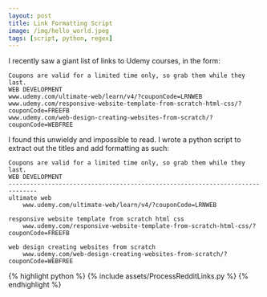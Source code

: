 ```yaml
---
layout: post
title: Link Formatting Script
image: /img/hello_world.jpeg
tags: [script, python, regex]
---
```


I recently saw a giant list of links to Udemy courses, in the form:
```
Coupons are valid for a limited time only, so grab them while they last.
WEB DEVELOPMENT
www.udemy.com/ultimate-web/learn/v4/?couponCode=LRNWEB
www.udemy.com/responsive-website-template-from-scratch-html-css/?couponCode=FREEFB
www.udemy.com/web-design-creating-websites-from-scratch/?couponCode=WEBFREE
```

I found this unwieldy and impossible to read. I wrote a python script to
extract out the titles and add formatting as such:
```
Coupons are valid for a limited time only, so grab them while they last.
WEB DEVELOPMENT
------------------------------------------------------------------------------
ultimate web
	www.udemy.com/ultimate-web/learn/v4/?couponCode=LRNWEB

responsive website template from scratch html css
	www.udemy.com/responsive-website-template-from-scratch-html-css/?couponCode=FREEFB

web design creating websites from scratch
	www.udemy.com/web-design-creating-websites-from-scratch/?couponCode=WEBFREE
```




{% highlight python %}
{% include assets/ProcessRedditLinks.py %}
{% endhighlight %}
